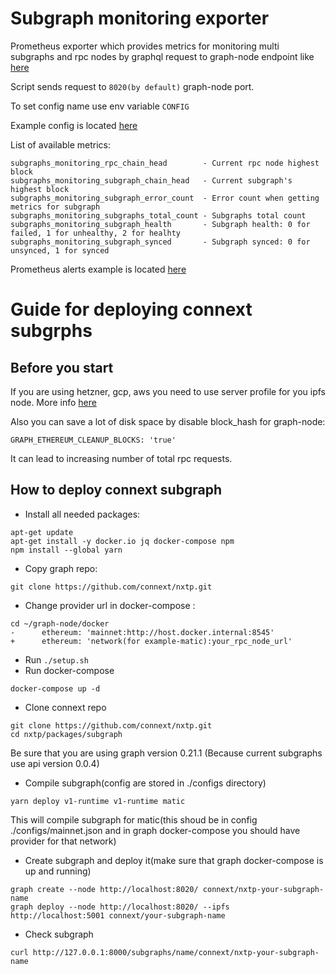 # Subgraph monitoring exporter

Prometheus exporter which provides metrics for monitoring multi subgraphs and rpc nodes by graphql request to graph-node endpoint like [here](https://thegraph.com/docs/hostedservice/deploy-subgraph-hosted#checking-subgraph-health)

Script sends request to `8020(by default)` graph-node port.

To set config name use env variable `CONFIG`

Example config is located [here](pkg/config.yml)

List of available metrics:

```
subgraphs_monitoring_rpc_chain_head        - Current rpc node highest block
subgraphs_monitoring_subgraph_chain_head   - Current subgraph's highest block
subgraphs_monitoring_subgraph_error_count  - Error count when getting metrics for subgraph
subgraphs_monitoring_subgraphs_total_count - Subgraphs total count
subgraphs_monitoring_subgraph_health       - Subgraph health: 0 for failed, 1 for unhealthy, 2 for healhty
subgraphs_monitoring_subgraph_synced       - Subgraph synced: 0 for unsynced, 1 for synced
```

Prometheus alerts example is located [here](./alerts-example.yml)


# Guide for deploying connext subgrphs

## Before you start 
If you are using hetzner, gcp, aws you need to use server profile for you ipfs node. More info [here](https://github.com/ipfs/go-ipfs/issues/4343)

Also you can save a lot of disk space by disable block_hash for graph-node:

```
GRAPH_ETHEREUM_CLEANUP_BLOCKS: 'true'
```

It can lead to increasing number of total rpc requests.

## How to deploy connext subgraph

- Install all needed packages:
```
apt-get update
apt-get install -y docker.io jq docker-compose npm
npm install --global yarn
```

- Copy graph repo:

```
git clone https://github.com/connext/nxtp.git
```

- Change provider url in docker-compose :

```
cd ~/graph-node/docker
-      ethereum: 'mainnet:http://host.docker.internal:8545'
+      ethereum: 'network(for example-matic):your_rpc_node_url'
```

- Run `./setup.sh`
- Run docker-compose

```
docker-compose up -d
```

- Clone connext repo

```
git clone https://github.com/connext/nxtp.git
cd nxtp/packages/subgraph
```

Be sure that you are using graph version 0.21.1 (Because current subgraphs use api version 0.0.4)

- Compile subgraph(config are stored in ./configs directory)

```
yarn deploy v1-runtime v1-runtime matic
```

This will compile subgraph for matic(this shoud be in config ./configs/mainnet.json and in graph docker-compose you should have provider for that network)

- Create subgraph and deploy it(make sure that graph docker-compose is up and running)

```
graph create --node http://localhost:8020/ connext/nxtp-your-subgraph-name
graph deploy --node http://localhost:8020/ --ipfs http://localhost:5001 connext/your-subgraph-name
```

- Check subgraph

```
curl http://127.0.0.1:8000/subgraphs/name/connext/nxtp-your-subgraph-name
```
